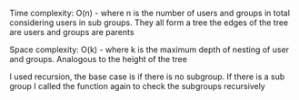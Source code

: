 Time complexity:
O(n) - where n is the number of users and groups in total considering users
in sub groups. They all form a tree the edges of the tree are users and
groups are parents

Space complexity:
O(k) - where k is the maximum depth of nesting of user and groups. Analogous
to the height of the tree

I used recursion, the base case is if there is no subgroup. If there is a 
sub group I called the function again to check the subgroups recursively